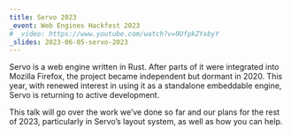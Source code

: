 ```yaml
---
title: Servo 2023
_event: Web Engines Hackfest 2023
# _video: https://www.youtube.com/watch?v=9UfpkZYxbyY
_slides: 2023-06-05-servo-2023
---
```


Servo is a web engine written in Rust. After parts of it were integrated into Mozilla Firefox, the project became independent but dormant in 2020. This year, with renewed interest in using it as a standalone embeddable engine, Servo is returning to active development.

This talk will go over the work we’ve done so far and our plans for the rest of 2023, particularly in Servo’s layout system, as well as how you can help.

